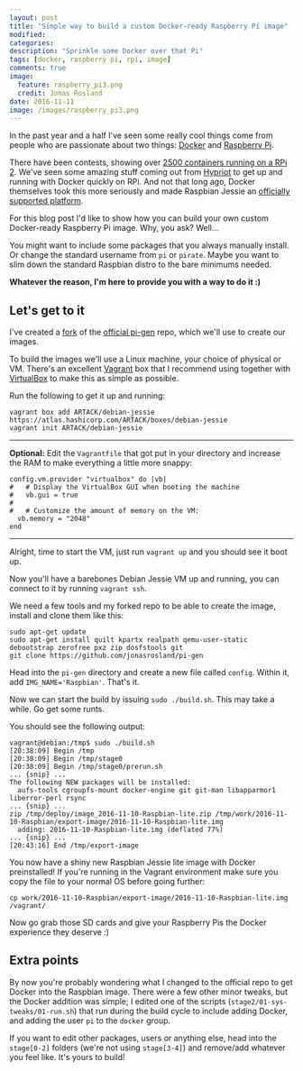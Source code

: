 ```yaml
---
layout: post
title: "Simple way to build a custom Docker-ready Raspberry Pi image"
modified:
categories:
description: "Sprinkle some Docker over that Pi"
tags: [docker, raspberry pi, rpi, image]
comments: true
image:
  feature: raspberry_pi3.png
  credit: Jonas Rosland
date: 2016-11-11
image: /images/raspberry_pi3.png
---
```


In the past year and a half I've seen some really cool things come from people
who are passionate about two things: [Docker](http://docker.com) and [Raspberry Pi](http://raspberrypi.org).

There have been contests, showing over [2500 containers running on a RPi 2](https://blog.docker.com/2015/10/raspberry-pi-dockercon-challenge-winner/).
We've seen some amazing stuff coming out from [Hypriot](http://blog.hypriot.com) to get up and running with Docker quickly on RPi.
And not that long ago, Docker themselves took this more seriously and made Raspbian Jessie an [officially supported platform](https://www.raspberrypi.org/blog/docker-comes-to-raspberry-pi/).

For this blog post I'd like to show how you can build your own custom Docker-ready Raspberry Pi image.
Why, you ask?
Well...

You might want to include some packages that you always manually install.
Or change the standard username from `pi` or `pirate`.
Maybe you want to slim down the standard Raspbian distro to the bare minimums needed.

**Whatever the reason, I'm here to provide you with a way to do it :)**

## Let's get to it

I've created a [fork](https://github.com/jonasrosland/pi-gen) of the [official pi-gen](https://github.com/RPi-Distro/pi-gen) repo,
which we'll use to create our images.

To build the images we'll use a Linux machine, your choice of physical or VM.
There's an excellent [Vagrant](http://vagrantup.com) box that I recommend using together with [VirtualBox](http://virtualbox.org) to make this as simple as possible.

Run the following to get it up and running:

```
vagrant box add ARTACK/debian-jessie https://atlas.hashicorp.com/ARTACK/boxes/debian-jessie
vagrant init ARTACK/debian-jessie
```
---

**Optional:** Edit the `Vagrantfile` that got put in your directory and increase the RAM to make everything a little more snappy:

```
config.vm.provider "virtualbox" do |vb|
#   # Display the VirtualBox GUI when booting the machine
#   vb.gui = true
#
#   # Customize the amount of memory on the VM:
  vb.memory = "2048"
end
```

---

Alright, time to start the VM, just run `vagrant up` and you should see it boot up.

Now you'll have a barebones Debian Jessie VM up and running, you can connect to it by running `vagrant ssh`.

We need a few tools and my forked repo to be able to create the image, install and clone them like this:

```
sudo apt-get update
sudo apt-get install quilt kpartx realpath qemu-user-static debootstrap zerofree pxz zip dosfstools git
git clone https://github.com/jonasrosland/pi-gen
```

Head into the `pi-gen` directory and create a new file called `config`. Within it, add `IMG_NAME='Raspbian'`. That's it.

Now we can start the build by issuing `sudo ./build.sh`. This may take a while. Go get some runts.

You should see the following output:

```
vagrant@debian:/tmp$ sudo ./build.sh
[20:38:09] Begin /tmp
[20:38:09] Begin /tmp/stage0
[20:38:09] Begin /tmp/stage0/prerun.sh
... {snip} ...
The following NEW packages will be installed:
  aufs-tools cgroupfs-mount docker-engine git git-man libapparmor1 liberror-perl rsync
... {snip} ...
zip /tmp/deploy/image_2016-11-10-Raspbian-lite.zip /tmp/work/2016-11-10-Raspbian/export-image/2016-11-10-Raspbian-lite.img
  adding: 2016-11-10-Raspbian-lite.img (deflated 77%)
... {snip} ...
[20:43:16] End /tmp/export-image
```

You now have a shiny new Raspbian Jessie lite image with Docker preinstalled! If you're running in the Vagrant environment make sure you copy the file to your normal OS before going further:

```
cp work/2016-11-10-Raspbian/export-image/2016-11-10-Raspbian-lite.img /vagrant/
```

Now go grab those SD cards and give your Raspberry Pis the Docker experience they deserve :)

## Extra points

By now you're probably wondering what I changed to the official repo to get Docker into the Raspbian image. There were a few other minor tweaks, but the Docker addition was simple; I edited one of the scripts (`stage2/01-sys-tweaks/01-run.sh`) that run during the build cycle to include adding Docker, and adding the user `pi` to the `docker` group.

If you want to edit other packages, users or anything else, head into the `stage[0-2]` folders (we're not using `stage[3-4]`) and remove/add whatever you feel like. It's yours to build!
